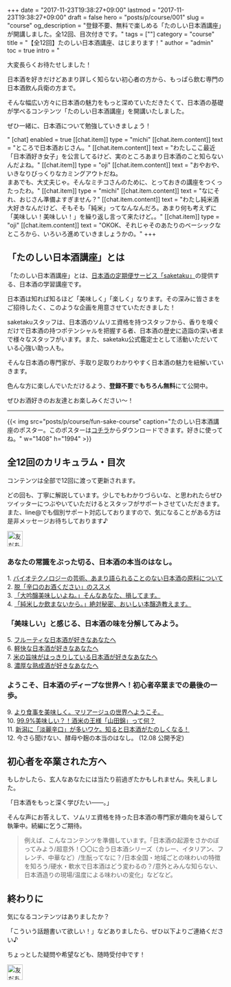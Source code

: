 +++
date = "2017-11-23T19:38:27+09:00"
lastmod = "2017-11-23T19:38:27+09:00"
draft = false
hero = "posts/p/course/001"
slug = "course"
og_description = "登録不要、無料で楽しめる「たのしい日本酒講座」が開講しました。全12回、目次付きです。"
tags = [""]
category = "course"
title = "【全12回】たのしい日本酒講座、はじまります！"
author = "admin"
toc = true
intro = "<p>大変長らくお待たせしました！</p><p>日本酒を好きだけどあまり詳しく知らない初心者の方から、もっぱら飲む専門の日本酒飲ん兵衛の方まで。</p><p>そんな幅広い方々に日本酒の魅力をもっと深めていただきたくて、日本酒の基礎が学べるコンテンツ「たのしい日本酒講座」を開講いたしました。</p><p>ぜひ一緒に、日本酒について勉強していきましょう！</p>"
[chat]
  enabled = true
  [[chat.item]]
    type = "michi"
    [[chat.item.content]]
      text = "ところで日本酒おじさん。"
    [[chat.item.content]]
      text = "わたしここ最近「日本酒好き女子」を公言してるけど、実のところあまり日本酒のこと知らないんだよね。"
  [[chat.item]]
    type = "oji"
    [[chat.item.content]]
      text = "おやおや、いきなりびっくりなカミングアウトだね。<br>まあでも、大丈夫じゃ。そんなミチコさんのために、とっておきの講座をつくったったわ。"
  [[chat.item]]
    type = "michi"
    [[chat.item.content]]
      text = "なにそれ、おじさん準備よすぎません？"
    [[chat.item.content]]
      text = "わたし純米酒大好きなんだけど、そもそも「純米」ってなんなんだろ。あまり何も考えずに「美味しい！美味しい！」を繰り返し言って来たけど。。"
  [[chat.item]]
    type = "oji"
    [[chat.item.content]]
      text = "OKOK、それじゃそのあたりのベーシックなところから、いろいろ進めていきましょうかの。"
+++



## 「たのしい日本酒講座」とは

「たのしい日本酒講座」とは、[日本酒の定期便サービス「saketaku」](//saketaku.com)の提供する、日本酒の学習講座です。

日本酒は知れば知るほど「美味しく」「楽しく」なります。その深みに皆さまをご招待したく、このような企画を用意させていただきました！

saketakuスタッフは、日本酒のソムリエ資格を持つスタッフから、香りを嗅ぐだけで日本酒の持つポテンシャルを把握する者、日本酒の歴史に造詣の深い者まで様々なスタッフがいます。また、saketaku公式鑑定士として活動いただいている心強い助っ人も。

そんな日本酒の専門家が、手取り足取りわかりやすく日本酒の魅力を紐解いていきます。

色んな方に楽しんでいただけるよう、**登録不要**で**もちろん無料**にて公開中。

ぜひお酒好きのお友達とお楽しみください〜！


---


{{< img src="posts/p/course/fun-sake-course" caption="たのしい日本酒講座のポスター。このポスターは<a href='http://bit.ly/2j7fzFU'>コチラ</a>からダウンロードできます。好きに使ってね。" w="1408" h="1994" >}}


## 全12回のカリキュラム・目次
コンテンツは全部で12回に渡って更新されます。

どの回も、丁寧に解説しています。少しでもわかりづらいな、と思われたらぜひツイッターにつぶやいていただけるとスタッフがサポートさせていただきます。また、line@でも個別サポート対応しておりますので、気になることがある方は是非メッセージお待ちしております♪

<a href="https://line.me/R/ti/p/%40aja9345q"><img height="36" border="0" alt="友だち追加" src="https://scdn.line-apps.com/n/line_add_friends/btn/ja.png"></a>

### あなたの常識をぶった切る、日本酒の本当のはなし。
1\. [バイオテクノロジーの芸術、あまり語られることのない日本酒の原料について](/p/course-beginner-001-do-you-know-what-its-made-of)  
2\. [脱「辛口のお酒ください」のススメ](/p/course-beginner-002-stop-asking-dry-type-of-sake)  
3\. [「大吟醸美味しいよね。」そんなあなた、損してます。](/p/course-003-the-myth-of-the-highest-grade-sake)  
4\. [「純米しか飲まないから。」絶対秘密、おいしい本醸造教えます。](/p/course-004-a-letter-for-junmai-lovers/)  

### 「美味しい」と感じる、日本酒の味を分解してみよう。
5\. [フルーティな日本酒が好きなあなたへ](/p/course-005-fruity-sake/)  
6\. [軽快な日本酒が好きなあなたへ](/p/course-006-smooth-sake/)  
7\. [米の旨味がはっきりしている日本酒が好きなあなたへ](/p/course-007-umami-sake/)  
8\. [濃厚な熟成酒が好きなあなたへ](/p/course-008-aged-sake/)  

### ようこそ、日本酒のディープな世界へ！初心者卒業までの最後の一歩。
9\. [より食事を美味しく。マリアージュの世界へようこそ。](/p/course-009-sake-marriage/)  
10\. [99.9%美味しい？！酒米の王様「山田錦」って何？](/p/course-010-yamadanishiki/)  
11\. [新潟に「淡麗辛口」が多いワケ。知ると日本酒がたのしくなる！](/p/course-011-nigata-dry-sake/)  
12\. 今さら聞けない、酵母や麹の本当のはなし。  (12.08 公開予定)  

## 初心者を卒業された方へ

もしかしたら、玄人なあなたには当たり前過ぎたかもしれません。失礼しました。

「日本酒をもっと深く学びたい——。」

そんな声にお答えして、ソムリエ資格を持った日本酒の専門家が趣向を凝らして執筆中。続編に乞うご期待。

> 例えば、こんなコンテンツを準備しています。「日本酒の起源をさかのぼってみよう/超意外！〇〇に合う日本酒シリーズ（カレー、イタリアン、フレンチ、中華など）/生酛ってなに？/日本全国・地域ごとの味わいの特徴を知ろう/硬水・軟水で日本酒はどう変わるの？/意外とみんな知らない、日本酒造りの現場/温度による味わいの変化」などなど。

## 終わりに

気になるコンテンツはありましたか？

「こういう話題書いて欲しい！」などありましたら、ぜひ以下よりご連絡ください♪

ちょっとした疑問や希望なども、随時受付中です！

<a href="https://line.me/R/ti/p/%40aja9345q"><img height="36" border="0" alt="友だち追加" src="https://scdn.line-apps.com/n/line_add_friends/btn/ja.png"></a>




